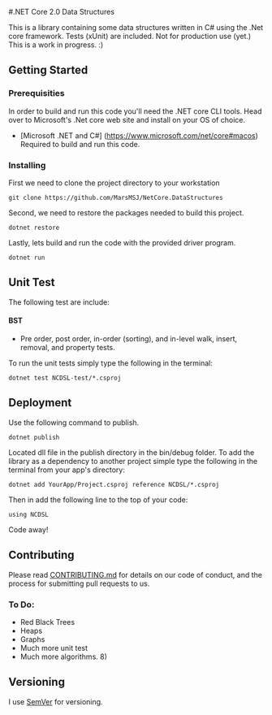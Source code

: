 
#.NET Core 2.0 Data Structures

This is a library containing some data structures written in C# using the .Net core framework. Tests (xUnit) are included. Not for production use (yet.) This is a work in progress. :)

## Getting Started

### Prerequisities

In order to build and run this code you'll need the .NET core CLI tools. Head over to Microsoft's .Net core web site and install on your OS of choice.

* [Microsoft .NET and C#] (https://www.microsoft.com/net/core#macos) Required to build and run this code.

### Installing

First we need to clone the project directory to your workstation

```
git clone https://github.com/MarsMSJ/NetCore.DataStructures
```

Second, we need to restore the packages needed to build this project.
```
dotnet restore
```

Lastly, lets build and run the code with the provided driver program.
```
dotnet run
```

## Unit Test

The following test are include:

#### BST 
- Pre order, post order, in-order (sorting), and in-level walk, insert, removal, and property tests.

To run the unit tests simply type the following in the terminal:
```
dotnet test NCDSL-test/*.csproj
```


## Deployment

Use the following command to publish.
```
dotnet publish
```

Located dll file in the publish directory in the bin/debug folder. To add the library as a dependency to another project simple type the following in the terminal from your app's directory:
```
dotnet add YourApp/Project.csproj reference NCDSL/*.csproj
```

Then in add the following line to the top of your code:
```
using NCDSL
```
Code away!



## Contributing
Please read [CONTRIBUTING.md](https://gist.github.com/PurpleBooth/b24679402957c63ec426) for details on our code of conduct, and the process for submitting pull requests to us.

### To Do:
* Red Black Trees
* Heaps
* Graphs
* Much more unit test
* Much more algorithms. 8)


## Versioning

I use [SemVer](http://semver.org/) for versioning. 

